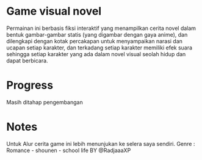 # Game visual novel
Permainan ini berbasis fiksi interaktif yang menampilkan cerita novel dalam bentuk gambar-gambar statis (yang digambar dengan gaya anime), dan dilengkapi dengan kotak percakapan untuk menyampaikan narasi dan ucapan setiap karakter, dan terkadang setiap karakter memiliki efek suara sehingga setiap karakter yang ada dalam novel visual seolah hidup dan dapat berbicara. 
# Progress
Masih ditahap pengembangan 
# Notes
Untuk Alur cerita game ini lebih menunjukan ke selera saya sendiri.
Genre : Romance - shounen - school life
BY @RadjaaaXP
